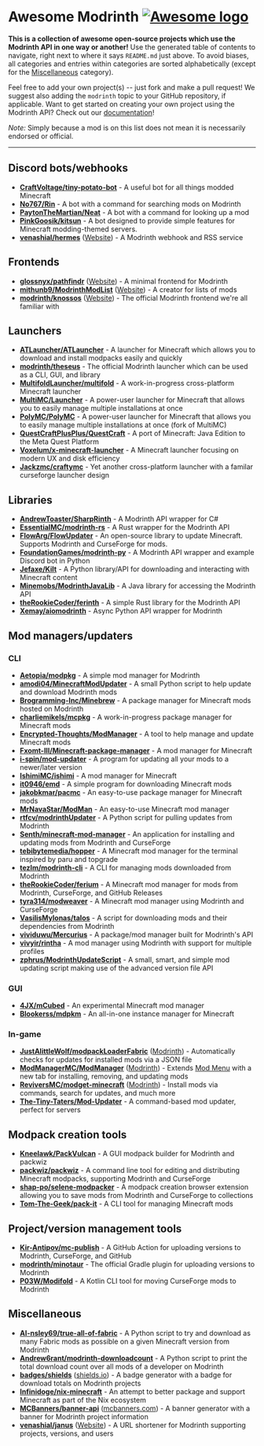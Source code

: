 # Awesome Modrinth [![Awesome logo](https://cdn.rawgit.com/sindresorhus/awesome/d7305f38d29fed78fa85652e3a63e154dd8e8829/media/badge.svg)](https://awesome.re)

**This is a collection of awesome open-source projects which use the Modrinth API in one way or another!** Use the generated table of contents to navigate, right next to where it says `README.md` just above. To avoid biases, all categories and entries within categories are sorted alphabetically (except for the [Miscellaneous](#miscellaneous) category).

Feel free to add your own project(s) -- just fork and make a pull request! We suggest also adding the `modrinth` topic to your GitHub repository, if applicable. Want to get started on creating your own project using the Modrinth API? Check out our [documentation](https://docs.modrinth.com)!

*Note:* Simply because a mod is on this list does not mean it is necessarily endorsed or official.

---

## Discord bots/webhooks

- **[CraftVoltage/tiny-potato-bot](https://github.com/CraftVoltage/tiny-potato-bot)** - A useful bot for all things modded Minecraft
- **[No767/Rin](https://github.com/No767/Rin)** - A bot with a command for searching mods on Modrinth
- **[PaytonTheMartian/Neat](https://github.com/PaytonTheMartian/Neat)** - A bot with a command for looking up a mod
- **[PinkGoosik/kitsun](https://github.com/PinkGoosik/kitsun)** - A bot designed to provide simple features for Minecraft modding-themed servers.
- **[venashial/hermes](https://github.com/venashial/hermes)** ([Website](https://hermes-webhooks.herokuapp.com)) - A Modrinth webhook and RSS service

## Frontends

- **[glossnyx/pathfindr](https://github.com/glossnyx/pathfindr)** ([Website](https://pathfindr.vercel.app)) - A minimal frontend for Modrinth
- **[mithunb9/ModrinthModList](https://github.com/mithunb9/ModrinthModList)** ([Website](https://modrinth-mod-list.vercel.app)) - A creator for lists of mods
- **[modrinth/knossos](https://github.com/modrinth/knossos)** ([Website](https://modrinth.com)) - The official Modrinth frontend we're all familiar with

## Launchers

- **[ATLauncher/ATLauncher](https://github.com/ATLauncher/ATLauncher)** - A launcher for Minecraft which allows you to download and install modpacks easily and quickly
- **[modrinth/theseus](https://github.com/modrinth/theseus)** - The official Modrinth launcher which can be used as a CLI, GUI, and library
- **[MultifoldLauncher/multifold](https://github.com/MultifoldLauncher/multifold)** - A work-in-progress cross-platform Minecraft launcher
- **[MultiMC/Launcher](https://github.com/MultiMC/Launcher)** - A power-user launcher for Minecraft that allows you to easily manage multiple installations at once
- **[PolyMC/PolyMC](https://github.com/PolyMC/PolyMC)** - A power-user launcher for Minecraft that allows you to easily manage multiple installations at once (fork of MultiMC)
- **[QuestCraftPlusPlus/QuestCraft](https://github.com/QuestCraftPlusPlus/QuestCraft)** - A port of Minecraft: Java Edition to the Meta Quest Platform
- **[Voxelum/x-minecraft-launcher](https://github.com/Voxelum/x-minecraft-launcher)** - A Minecraft launcher focusing on modern UX and disk efficiency
- **[Jackzmc/craftymc](https://github.com/Jackzmc/craftymc)** - Yet another cross-platform launcher with a familar curseforge launcher design

## Libraries

- **[AndrewToaster/SharpRinth](https://github.com/AndrewToaster/SharpRinth)** - A Modrinth API wrapper for C#
- **[EssentialMC/modrinth-rs](https://github.com/EssentialMC/modrinth-rs)** - A Rust wrapper for the Modrinth API
- **[FlowArg/FlowUpdater](https://github.com/FlowArg/FlowUpdater)** - An open-source library to update Minecraft. Supports Modrinth and CurseForge for mods.
- **[FoundationGames/modrinth-py](https://github.com/FoundationGames/modrinth-py)** - A Modrinth API wrapper and example Discord bot in Python
- **[Jefaxe/Kilt](https://github.com/Jefaxe/Kilt)** - A Python library/API for downloading and interacting with Minecraft content
- **[Minemobs/ModrinthJavaLib](https://github.com/Minemobs/ModrinthJavaLib)** - A Java library for accessing the Modrinth API
- **[theRookieCoder/ferinth](https://github.com/theRookieCoder/ferinth)** - A simple Rust library for the Modrinth API
- **[Xemay/aiomodrinth](https://github.com/Xemay/aiomodrinth)** - Async Python API wrapper for Modrinth

## Mod managers/updaters

### CLI

- **[Aetopia/modpkg](https://github.com/Aetopia/modpkg)** - A simple mod manager for Modrinth
- **[amodi04/MinecraftModUpdater](https://github.com/amodi04/MinecraftModUpdater)** - A small Python script to help update and download Modrinth mods
- **[Brogramming-Inc/Minebrew](https://github.com/Brogramming-Inc/Minebrew)** - A package manager for Minecraft mods hosted on Modrinth
- **[charliemikels/mcpkg](https://github.com/charliemikels/mcpkg)** - A work-in-progress package manager for Minecraft mods
- **[Encrypted-Thoughts/ModManager](https://github.com/Encrypted-Thoughts/ModManager)** - A tool to help manage and update Minecraft mods
- **[Fxomt-III/Minecraft-package-manager](https://github.com/Fxomt-III/Minecraft-package-manager)** - A mod manager for Minecraft
- **[i-spin/mod-updater](https://github.com/i-spin/mod-updater)** - A program for updating all your mods to a newer/later version
- **[IshimiMC/ishimi](https://github.com/IshimiMC/ishimi)** - A mod manager for Minecraft
- **[it0946/emd](https://github.com/it0946/emd)** - A simple program for downloading Minecraft mods
- **[jakobkmar/pacmc](https://github.com/jakobkmar/pacmc)** - An easy-to-use package manager for Minecraft mods
- **[MrNavaStar/ModMan](https://github.com/MrNavaStar/ModMan)** - An easy-to-use Minecraft mod manager
- **[rtfcv/modrinthUpdater](https://github.com/rtfcv/modrinthUpdater)** - A Python script for pulling updates from Modrinth
- **[Senth/minecraft-mod-manager](https://github.com/Senth/minecraft-mod-manager)** - An application for installing and updating mods from Modrinth and CurseForge
- **[tebibytemedia/hopper](https://github.com/tebibytemedia/hopper)** - A Minecraft mod manager for the terminal inspired by paru and topgrade
- **[tezlm/modrinth-cli](https://github.com/tezlm/modrinth-cli)** - A CLI for managing mods downloaded from Modrinth
- **[theRookieCoder/ferium](https://github.com/theRookieCoder/ferium)** - A Minecraft mod manager for mods from Modrinth, CurseForge, and GitHub Releases
- **[tyra314/modweaver](https://github.com/tyra314/modweaver)** - A Minecraft mod manager using Modrinth and CurseForge
- **[VasilisMylonas/talos](https://github.com/VasilisMylonas/talos)** - A script for downloading mods and their dependencies from Modrinth
- **[vividuwu/Mercurius](https://github.com/vividuwu/Mercurius)** - A package/mod manager built for Modrinth's API
- **[vivyir/rintha](https://github.com/vivyir/rintha)** - A mod manager using Modrinth with support for multiple profiles
- **[zphrus/ModrinthUpdateScript](https://github.com/zphrus/ModrinthUpdateScript)** - A small, smart, and simple mod updating script making use of the advanced version file API

### GUI

- **[4JX/mCubed](https://github.com/4JX/mCubed)** - An experimental Minecraft mod manager
- **[Blookerss/mdpkm](https://github.com/Blookerss/mdpkm)** - An all-in-one instance manager for Minecraft

### In-game

- **[JustAlittleWolf/modpackLoaderFabric](https://github.com/JustAlittleWolf/modpackLoaderFabric)** ([Modrinth](https://modrinth.com/mod/modpackloaderfabric)) - Automatically checks for updates for installed mods via a JSON file
- **[ModManagerMC/ModManager](https://github.com/ModManagerMC/ModManager)** ([Modrinth](https://modrinth.com/mod/modmanager)) - Extends [Mod Menu](https://modrinth.com/mod/mod-menu) with a new tab for installing, removing, and updating mods
- **[ReviversMC/modget-minecraft](https://github.com/ReviversMC/modget-minecraft)** ([Modrinth](https://modrinth.com/mod/modget)) - Install mods via commands, search for updates, and much more
- **[The-Tiny-Taters/Mod-Updater](https://github.com/The-Tiny-Taters/Mod-Updater)** - A command-based mod updater, perfect for servers

## Modpack creation tools

- **[Kneelawk/PackVulcan](https://github.com/Kneelawk/PackVulcan)** - A GUI modpack builder for Modrinth and packwiz
- **[packwiz/packwiz](https://github.com/packwiz/packwiz)** - A command line tool for editing and distributing Minecraft modpacks, supporting Modrinth and CurseForge
- **[shap-po/selene-modpacker](https://github.com/shap-po/selene-modpacker)** - A modpack creation browser extension allowing you to save mods from Modrinth and CurseForge to collections
- **[Tom-The-Geek/pack-it](https://github.com/Tom-The-Geek/pack-it)** - A CLI tool for managing Minecraft mods

## Project/version management tools

- **[Kir-Antipov/mc-publish](https://github.com/Kir-Antipov/mc-publish)** - A GitHub Action for uploading versions to Modrinth, CurseForge, and GitHub
- **[modrinth/minotaur](https://github.com/modrinth/minotaur)** - The official Gradle plugin for uploading versions to Modrinth
- **[P03W/Modifold](https://github.com/P03W/Modifold)** - A Kotlin CLI tool for moving CurseForge mods to Modrinth

## Miscellaneous

- **[AI-nsley69/true-all-of-fabric](https://github.com/AI-nsley69/true-all-of-fabric)** - A Python script to try and download as many Fabric mods as possible on a given Minecraft version from Modrinth
- **[Andrew6rant/modrinth-downloadcount](https://github.com/Andrew6rant/modrinth-downloadcount)** - A Python script to print the total download count over all mods of a developer on Modrinth
- **[badges/shields](https://github.com/badges/shields)** ([shields.io](https://shields.io/category/downloads)) - A badge generator with a badge for download totals on Modrinth projects
- **[Infinidoge/nix-minecraft](https://github.com/Infinidoge/nix-minecraft)** - An attempt to better package and support Minecraft as part of the Nix ecosystem
- **[MCBanners/banner-api](https://github.com/MCBanners/banner-api)** ([mcbanners.com](https://mcbanners.com/modrinth)) - A banner generator with a banner for Modrinth project information
- **[venashial/janus](https://github.com/venashial/janus)** ([Website](https://m.vena.sh)) - A URL shortener for Modrinth supporting projects, versions, and users
